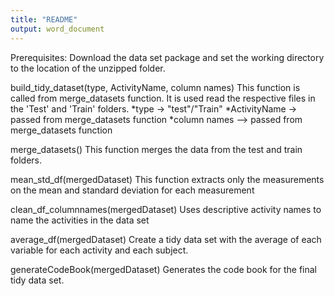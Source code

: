 ```yaml
---
title: "README"
output: word_document
---
```


Prerequisites:
Download the data set package and set the working directory to the location of the unzipped folder.

build_tidy_dataset(type, ActivityName, column names)
This function is called from merge_datasets function. It is used read the respective files in the 'Test' and 'Train' folders.
*type -> "test"/"Train"
*ActivityName -> passed from merge_datasets function
*column names --> passed from merge_datasets function

merge_datasets()
This function merges the data from the test and train folders.

mean_std_df(mergedDataset)
This function extracts only the measurements on the mean and standard deviation for each measurement

clean_df_columnnames(mergedDataset)
Uses descriptive activity names to name the activities in the data set

average_df(mergedDataset)
Create a tidy data set with the average of each variable for each activity and each subject.

generateCodeBook(mergedDataset)
Generates the code book for the final tidy data set.

